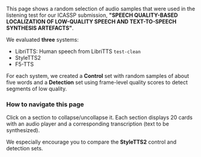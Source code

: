 This page shows a random selection of audio samples that were used in the listening test for our ICASSP submission, **"SPEECH QUALITY-BASED LOCALIZATION OF LOW-QUALITY SPEECH AND TEXT-TO-SPEECH SYNTHESIS ARTEFACTS"**.

We evaluated **three** systems:

- LibriTTS: Human speech from LibriTTS `test-clean`
- StyleTTS2
- F5-TTS

For each system, we created a **Control** set with random samples of about five words and a **Detection** set using frame-level quality scores to detect segments of low quality.

### How to navigate this page

Click on a section to collapse/uncollapse it.
Each section displays 20 cards with an audio player and a corresponding transcription (text to be synthesized).

We especially encourage you to compare the **StyleTTS2** control and detection sets.